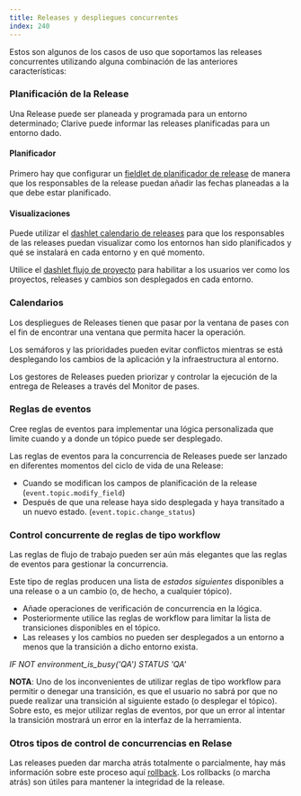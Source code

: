 ```yaml
---
title: Releases y despliegues concurrentes
index: 240
---
```


Estos son algunos de los casos de uso que soportamos las releases concurrentes utilizando alguna combinación de las
anteriores características:

### Planificación de la Release

Una Release puede ser planeada y programada para un entorno determinado; Clarive puede informar las releases
planificadas para un entorno dado.

#### Planificador

Primero hay que configurar un [fieldlet de planificador de release](/rules/palette/fieldlets/environment-planner) de
manera que los responsables de la release puedan añadir las fechas planeadas a la que debe estar planificado.

#### Visualizaciones

Puede utilizar el [dashlet calendario de releases](/rules/palette/dashlets/calendar) para que los responsables de las
releases puedan visualizar como los entornos han sido planificados y qué se instalará en cada entorno y en qué momento.

Utilice el [dashlet flujo de proyecto](/rules/palette/dashlets/project-pipeline) para habilitar a los usuarios ver como
los proyectos, releases y cambios son desplegados en cada entorno.

### Calendarios

Los despliegues de Releases tienen que pasar por la ventana de pases con el fin de encontrar una ventana que permita
hacer la operación.

Los semáforos y las prioridades pueden evitar conflictos mientras se está desplegando los cambios de la aplicación y la
infraestructura al entorno.

Los gestores de Releases pueden priorizar y controlar la ejecución de la entrega de Releases a través del Monitor de
pases.

### Reglas de eventos

Cree reglas de eventos para implementar una lógica personalizada que limite cuando y a donde un tópico puede ser
desplegado.

Las reglas de eventos para la concurrencia de Releases puede ser lanzado en diferentes momentos del ciclo de vida de una
Release:

- Cuando se modifican los campos de planificación de la release (`event.topic.modify_field`)
- Después de que una release haya sido desplegada y haya transitado a un nuevo estado. (`event.topic.change_status`)

### Control concurrente de reglas de tipo workflow

Las reglas de flujo de trabajo pueden ser aún más elegantes que las reglas de eventos para gestionar la concurrencia.

Este tipo de reglas producen una lista de *estados siguientes* disponibles a una release o a un cambio (o, de hecho,
a cualquier tópico).

- Añade operaciones de verificación de concurrencia en la lógica.
- Posteriormente utilice las reglas de workflow para limitar la lista de transiciones disponibles en el tópico.
- Las releases y los cambios no pueden ser desplegados a un entorno a menos que la transición a dicho entorno exista.

*IF NOT environment_is_busy('QA') STATUS 'QA'*

**NOTA**: Uno de los inconvenientes de utilizar reglas de tipo workflow para permitir o denegar una transición, es que
el usuario no sabrá por que no puede realizar una transición al siguiente estado (o desplegar el tópico). Sobre esto, es
mejor utilizar reglas de eventos, por que un error al intentar la transición mostrará un error en la interfaz de la
herramienta.

### Otros tipos de control de concurrencias en Relase

Las releases pueden dar marcha atrás totalmente o parcialmente, hay más información sobre este proceso aquí
[rollback](/guide/rollback). Los rollbacks (o marcha atrás) son útiles para mantener la integridad de la release.
